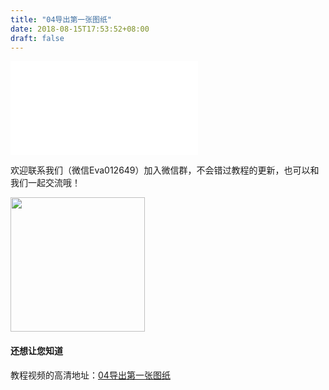 ```yaml
---
title: "04导出第一张图纸"
date: 2018-08-15T17:53:52+08:00
draft: false
---
```





<div class="video">
<iframe src="//player.bilibili.com/player.html?aid=29529277&cid=51346621&page=1" scrolling="no" border="0" frameborder="no" framespacing="0" allowfullscreen="true"> </iframe>
</div>


欢迎联系我们（微信Eva012649）加入微信群，不会错过教程的更新，也可以和我们一起交流哦！

<img src="../../img/WechatIMG1189.jpeg" style="width: 215px; margin: unset;"/>

#### 还想让您知道

教程视频的高清地址：[04导出第一张图纸](https://www.bilibili.com/video/av29529277)

